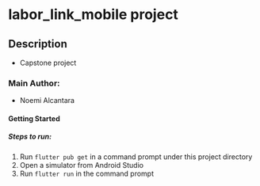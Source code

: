 # labor_link_mobile project #

## Description ##
 - Capstone project

### Main Author: ###
 - Noemi Alcantara

#### Getting Started ####

##### Steps to run: #####

1. Run `flutter pub get` in a command prompt under this project directory
2. Open a simulator from Android Studio
3. Run `flutter run` in the command prompt